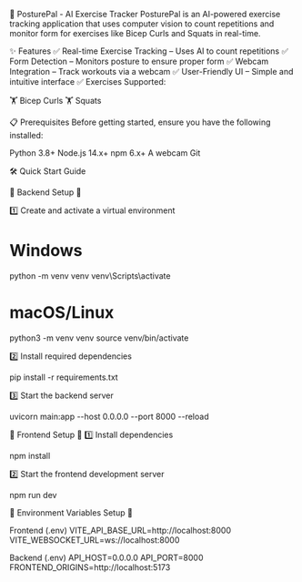 🚀 PosturePal - AI Exercise Tracker
PosturePal is an AI-powered exercise tracking application that uses computer vision to count repetitions and monitor form for exercises like Bicep Curls and Squats in real-time.

✨ Features
✅ Real-time Exercise Tracking – Uses AI to count repetitions
✅ Form Detection – Monitors posture to ensure proper form
✅ Webcam Integration – Track workouts via a webcam
✅ User-Friendly UI – Simple and intuitive interface
✅ Exercises Supported:

🏋️ Bicep Curls
🏋️ Squats

📋 Prerequisites
Before getting started, ensure you have the following installed:

Python 3.8+
Node.js 14.x+
npm 6.x+
A webcam
Git

🛠 Quick Start Guide

📌 Backend Setup 📌

1️⃣ Create and activate a virtual environment

# Windows
python -m venv venv
venv\Scripts\activate

# macOS/Linux
python3 -m venv venv
source venv/bin/activate

2️⃣ Install required dependencies

pip install -r requirements.txt

3️⃣ Start the backend server

uvicorn main:app --host 0.0.0.0 --port 8000 --reload

📌 Frontend Setup 📌
1️⃣ Install dependencies

npm install

2️⃣ Start the frontend development server

npm run dev

📌 Environment Variables Setup 📌

Frontend (.env)
VITE_API_BASE_URL=http://localhost:8000
VITE_WEBSOCKET_URL=ws://localhost:8000

Backend (.env)
API_HOST=0.0.0.0
API_PORT=8000
FRONTEND_ORIGINS=http://localhost:5173